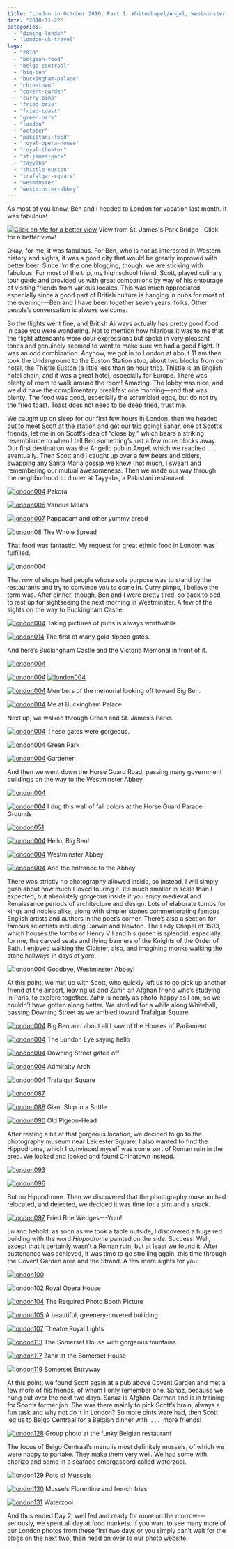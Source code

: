 ```yaml
---
title: "London in October 2010, Part 1: Whitechapel/Angel, Westminster, Covent Garden"
date: "2010-11-22"
categories:
  - "dining-london"
  - "london-uk-travel"
tags:
  - "2010"
  - "belgian-food"
  - "belgo-centraal"
  - "big-ben"
  - "buckingham-palace"
  - "chinatown"
  - "covent-garden"
  - "curry-pimp"
  - "fried-brie"
  - "fried-toast"
  - "green-park"
  - "london"
  - "october"
  - "pakistani-food"
  - "royal-opera-house"
  - "royal-theater"
  - "st-james-park"
  - "tayyabs"
  - "thistle-euston"
  - "trafalgar-square"
  - "wesminster"
  - "westminster-abbey"
---
```


As most of you know, Ben and I headed to London for vacation last month. It was fabulous!




<div class="caption">

[![Click on Me for a better view](http://s3.amazonaws.com/thegourmez-wpmedia/2010/11/london039a.jpg)](http://www.blastanova.com/photoalbum/Adventures/London%20Oct%202010/london039a.jpg) View from St. James's Park Bridge--Click for a better view!</div>


Okay, for me, it was fabulous. For Ben, who is not as interested in Western history and sights, it was a good city that would be greatly improved with better beer. Since I’m the one blogging, though, we are sticking with fabulous! For most of the trip, my high school friend, Scott, played culinary tour guide and provided us with great companions by way of his entourage of visiting friends from various locales. This was much appreciated, especially since a good part of British culture is hanging in pubs for most of the evening---Ben and I have been together seven years, folks. Other people’s conversation is always welcome.

So the flights went fine, and British Airways actually has pretty good food, in case you were wondering. Not to mention how hilarious it was to me that the flight attendants wore dour expressions but spoke in very pleasant tones and genuinely seemed to want to make sure we had a good flight. It was an odd combination. Anyhow, we got in to London at about 11 am then took the Underground to the Euston Station stop, about two blocks from our hotel, the Thistle Euston (a little less than an hour trip). Thistle is an English hotel chain, and it was a great hotel, especially for Europe. There was plenty of room to walk around the room! Amazing. The lobby was nice, and we did have the complimentary breakfast one morning—and that was plenty. The food was good, especially the scrambled eggs, but do not try the fried toast. Toast does not need to be deep fried, trust me.

We caught up on sleep for our first few hours in London, then we headed out to meet Scott at the station and get our trip going! Sahar, one of Scott’s friends, let me in on Scott’s idea of “close by,” which bears a striking resemblance to when I tell Ben something’s just a few more blocks away. Our first destination was the Angelic pub in Angel, which we reached . . . eventually. Then Scott and I caught up over a few beers and ciders, swapping any Santa Maria gossip we knew (not much, I swear) and remembering our mutual awesomeness. Then we made our way through the neighborhood to dinner at Tayyabs, a Pakistani restaurant.




<div class="caption">

[![](http://s3.amazonaws.com/thegourmez-wpmedia/2010/11/london004.jpg "london004")](http://s3.amazonaws.com/thegourmez-wpmedia/2010/11/london004.jpg) Pakora</div>





<div class="caption">

[![](http://s3.amazonaws.com/thegourmez-wpmedia/2010/11/london006.jpg "london006")](http://s3.amazonaws.com/thegourmez-wpmedia/2010/11/london006.jpg) Various Meats</div>





<div class="caption">

[![](http://s3.amazonaws.com/thegourmez-wpmedia/2010/11/london007.jpg "london007")](http://s3.amazonaws.com/thegourmez-wpmedia/2010/11/london007.jpg) Pappadam and other yummy bread</div>





<div class="caption">

[![](http://s3.amazonaws.com/thegourmez-wpmedia/2010/11/london008.jpg "london08")](http://s3.amazonaws.com/thegourmez-wpmedia/2010/11/london008.jpg) The Whole Spread</div>


That food was fantastic. My request for great ethnic food in London was fulfilled.

![](http://s3.amazonaws.com/thegourmez-wpmedia/2010/11/london010.jpg "london004")

That row of shops had people whose sole purpose was to stand by the restaurants and try to convince you to come in. Curry pimps, I believe the term was. After dinner, though, Ben and I were pretty tired, so back to bed to rest up for sightseeing the next morning in Westminster. A few of the sights on the way to Buckingham Castle:




<div class="caption">

[![](http://s3.amazonaws.com/thegourmez-wpmedia/2010/11/london013.jpg "london004")](http://s3.amazonaws.com/thegourmez-wpmedia/2010/11/london013.jpg) Taking pictures of pubs is always worthwhile</div>





<div class="caption">

[![](http://s3.amazonaws.com/thegourmez-wpmedia/2010/11/london014.jpg "london014")](http://s3.amazonaws.com/thegourmez-wpmedia/2010/11/london014.jpg) The first of many gold-tipped gates.</div>


And here’s Buckingham Castle and the Victoria Memorial in front of it.

[![](http://s3.amazonaws.com/thegourmez-wpmedia/2010/11/london019.jpg "london004")](http://s3.amazonaws.com/thegourmez-wpmedia/2010/11/london019.jpg)

[![](http://s3.amazonaws.com/thegourmez-wpmedia/2010/11/london021.jpg "london004")](http://s3.amazonaws.com/thegourmez-wpmedia/2010/11/london021.jpg) [![](http://s3.amazonaws.com/thegourmez-wpmedia/2010/11/london023.jpg "london004")](http://s3.amazonaws.com/thegourmez-wpmedia/2010/11/london023.jpg)




<div class="caption">

[![](http://s3.amazonaws.com/thegourmez-wpmedia/2010/11/london027.jpg "london004")](http://s3.amazonaws.com/thegourmez-wpmedia/2010/11/london027.jpg) Members of the memorial looking off toward Big Ben.</div>





<div class="caption">

[![](http://s3.amazonaws.com/thegourmez-wpmedia/2010/11/london028.jpg "london004")](http://s3.amazonaws.com/thegourmez-wpmedia/2010/11/london028.jpg) Me at Buckingham Palace</div>


Next up, we walked through Green and St. James’s Parks.




<div class="caption">

[![](http://s3.amazonaws.com/thegourmez-wpmedia/2010/11/london029.jpg "london004")](http://s3.amazonaws.com/thegourmez-wpmedia/2010/11/london029.jpg) These gates were gorgeous.</div>





<div class="caption">

[![](http://s3.amazonaws.com/thegourmez-wpmedia/2010/11/london030.jpg "london004")](http://s3.amazonaws.com/thegourmez-wpmedia/2010/11/london030.jpg) Green Park</div>





<div class="caption">

[![](http://s3.amazonaws.com/thegourmez-wpmedia/2010/11/london047.jpg "london004")](http://s3.amazonaws.com/thegourmez-wpmedia/2010/11/london0047.jpg) Gardener</div>


And then we went down the Horse Guard Road, passing many government buildings on the way to the Westminster Abbey.

[![](http://s3.amazonaws.com/thegourmez-wpmedia/2010/11/london048.jpg "london004")](http://s3.amazonaws.com/thegourmez-wpmedia/2010/11/london048.jpg)




<div class="caption">

[![](http://s3.amazonaws.com/thegourmez-wpmedia/2010/11/london049.jpg "london004")](http://s3.amazonaws.com/thegourmez-wpmedia/2010/11/london049.jpg) I dug this wall of fall colors at the Horse Guard Parade Grounds</div>


[![](http://s3.amazonaws.com/thegourmez-wpmedia/2010/11/london051.jpg "london051")](http://s3.amazonaws.com/thegourmez-wpmedia/2010/11/london051.jpg)




<div class="caption">

[![](http://s3.amazonaws.com/thegourmez-wpmedia/2010/11/london052.jpg "london004")](http://s3.amazonaws.com/thegourmez-wpmedia/2010/11/london052.jpg) Hello, Big Ben!</div>





<div class="caption">

[![](http://s3.amazonaws.com/thegourmez-wpmedia/2010/11/london059.jpg "london004")](http://s3.amazonaws.com/thegourmez-wpmedia/2010/11/london059.jpg) Westminster Abbey</div>





<div class="caption">

[![](http://s3.amazonaws.com/thegourmez-wpmedia/2010/11/london060.jpg "london004")](http://s3.amazonaws.com/thegourmez-wpmedia/2010/11/london060.jpg) And the entrance to the Abbey</div>


There was strictly no photography allowed inside, so instead, I will simply gush about how much I loved touring it. It’s much smaller in scale than I expected, but absolutely gorgeous inside if you enjoy medieval and Renaissance periods of architecture and design. Lots of elaborate tombs for kings and nobles alike, along with simpler stones commemorating famous English artists and authors in the poet’s corner. There’s also a section for famous scientists including Darwin and Newton. The Lady Chapel of 1503, which houses the tombs of Henry VII and his queen is splendid, especially, for me, the carved seats and flying banners of the Knights of the Order of Bath. I enjoyed walking the Cloister, also, and imagining monks walking the stone hallways in days of yore.




<div class="caption">

[![](http://s3.amazonaws.com/thegourmez-wpmedia/2010/11/london067.jpg "london004")](http://s3.amazonaws.com/thegourmez-wpmedia/2010/11/london067.jpg) Goodbye, Westminster Abbey!</div>


At this point, we met up with Scott, who quickly left us to go pick up another friend at the airport, leaving us and Zahir, an Afghan friend who’s studying in Paris, to explore together. Zahir is nearly as photo-happy as I am, so we couldn’t have gotten along better. We strolled for a while along Whitehall, passing Downing Street as we ambled toward Trafalgar Square.




<div class="caption">

[![](http://s3.amazonaws.com/thegourmez-wpmedia/2010/11/london070.jpg "london004")](http://s3.amazonaws.com/thegourmez-wpmedia/2010/11/london070.jpg) Big Ben and about all I saw of the Houses of Parliament</div>





<div class="caption">

[![](http://s3.amazonaws.com/thegourmez-wpmedia/2010/11/london073.jpg "london004")](http://s3.amazonaws.com/thegourmez-wpmedia/2010/11/london073.jpg) The London Eye saying hello</div>





<div class="caption">

[![](http://s3.amazonaws.com/thegourmez-wpmedia/2010/11/london074.jpg "london004")](http://s3.amazonaws.com/thegourmez-wpmedia/2010/11/london074.jpg) Downing Street gated off</div>





<div class="caption">

[![](http://s3.amazonaws.com/thegourmez-wpmedia/2010/11/london080.jpg "london004")](http://s3.amazonaws.com/thegourmez-wpmedia/2010/11/london080.jpg) Admiralty Arch</div>





<div class="caption">

[![](http://s3.amazonaws.com/thegourmez-wpmedia/2010/11/london084.jpg "london004")](http://s3.amazonaws.com/thegourmez-wpmedia/2010/11/london084.jpg) Trafalgar Square</div>


[![](http://s3.amazonaws.com/thegourmez-wpmedia/2010/11/london087.jpg "london087")](http://s3.amazonaws.com/thegourmez-wpmedia/2010/11/london087.jpg)




<div class="caption">

[![](http://s3.amazonaws.com/thegourmez-wpmedia/2010/11/london088.jpg "london088")](http://s3.amazonaws.com/thegourmez-wpmedia/2010/11/london088.jpg) Giant Ship in a Bottle</div>





<div class="caption">

[![](http://s3.amazonaws.com/thegourmez-wpmedia/2010/11/london090.jpg "london090")](http://s3.amazonaws.com/thegourmez-wpmedia/2010/11/london090.jpg) Old Pigeon-Head</div>


After resting a bit at that gorgeous location, we decided to go to the photography museum near Leicester Square. I also wanted to find the Hippodrome, which I convinced myself was some sort of Roman ruin in the area. We looked and looked and found Chinatown instead.

[![](http://s3.amazonaws.com/thegourmez-wpmedia/2010/11/london093.jpg "london093")](http://s3.amazonaws.com/thegourmez-wpmedia/2010/11/london093.jpg)

[![](http://s3.amazonaws.com/thegourmez-wpmedia/2010/11/london096.jpg "london096")](http://s3.amazonaws.com/thegourmez-wpmedia/2010/11/london096.jpg)

But no Hippodrome. Then we discovered that the photography museum had relocated, and dejected, we decided it was time for a pint and a snack.




<div class="caption">

[![](http://s3.amazonaws.com/thegourmez-wpmedia/2010/11/london097.jpg "london097")](http://s3.amazonaws.com/thegourmez-wpmedia/2010/11/london097.jpg) Fried Brie Wedges---Yum!</div>


Lo and behold, as soon as we took a table outside, I discovered a huge red building with the word _Hippodrome_ painted on the side. Success! Well, except that it certainly wasn’t a Roman ruin, but at least we found it. After sustenance was achieved, it was time to go strolling again, this time through the Covent Garden area and the Strand. A few more sights for you:

[![](http://s3.amazonaws.com/thegourmez-wpmedia/2010/11/london100.jpg "london100")](http://s3.amazonaws.com/thegourmez-wpmedia/2010/11/london100.jpg)




<div class="caption">

[![](http://s3.amazonaws.com/thegourmez-wpmedia/2010/11/london102.jpg "london102")](http://s3.amazonaws.com/thegourmez-wpmedia/2010/11/london102.jpg) Royal Opera House</div>





<div class="caption">

[![](http://s3.amazonaws.com/thegourmez-wpmedia/2010/11/london104.jpg "london104")](http://s3.amazonaws.com/thegourmez-wpmedia/2010/11/london104.jpg) The Required Photo Booth Picture</div>





<div class="caption">

[![](http://s3.amazonaws.com/thegourmez-wpmedia/2010/11/london105.jpg "london105")](http://s3.amazonaws.com/thegourmez-wpmedia/2010/11/london105.jpg) A beautiful, greenery-covered builiding</div>





<div class="caption">

[![](http://s3.amazonaws.com/thegourmez-wpmedia/2010/11/london107.jpg "london107")](http://s3.amazonaws.com/thegourmez-wpmedia/2010/11/london107.jpg) Theatre Royal Lights</div>





<div class="caption">

[![](http://s3.amazonaws.com/thegourmez-wpmedia/2010/11/london113.jpg "london113")](http://s3.amazonaws.com/thegourmez-wpmedia/2010/11/london113.jpg) The Somerset House with gorgeous fountains</div>





<div class="caption">

[![](http://s3.amazonaws.com/thegourmez-wpmedia/2010/11/london117.jpg "london117")](http://s3.amazonaws.com/thegourmez-wpmedia/2010/11/london117.jpg) Zahir at the Somerset House</div>





<div class="caption">

[![](http://s3.amazonaws.com/thegourmez-wpmedia/2010/11/london119.jpg "london119")](http://s3.amazonaws.com/thegourmez-wpmedia/2010/11/london119.jpg) Somerset Entryway</div>


At this point, we found Scott again at a pub above Covent Garden and met a few more of his friends, of whom I only remember one, Sanaz, because we hung out over the next two days. Sanaz is Afghan-German and is in training for Scott’s former job. She was there mainly to pick Scott’s brain, always a fun task and why not do it in London? So more pints were had, then Scott led us to Belgo Centraal for a Belgian dinner with  . . .  more friends!




<div class="caption">

[![](http://s3.amazonaws.com/thegourmez-wpmedia/2010/11/london128.jpg "london128")](http://s3.amazonaws.com/thegourmez-wpmedia/2010/11/london128.jpg) Group photo at the funky Belgian restaurant</div>


The focus of Belgo Centraal’s menu is most definitely mussels, of which we were happy to partake. They make them very well. We had some with chorizo and some in a seafood smorgasbord called waterzooi.




<div class="caption">

[![](http://s3.amazonaws.com/thegourmez-wpmedia/2010/11/london129.jpg "london129")](http://s3.amazonaws.com/thegourmez-wpmedia/2010/11/london129.jpg) Pots of Mussels</div>





<div class="caption">

[![](http://s3.amazonaws.com/thegourmez-wpmedia/2010/11/london130.jpg "london130")](http://s3.amazonaws.com/thegourmez-wpmedia/2010/11/london130.jpg) Mussels Florentine and french fries</div>





<div class="caption">

[![](http://s3.amazonaws.com/thegourmez-wpmedia/2010/11/london131.jpg "london131")](http://s3.amazonaws.com/thegourmez-wpmedia/2010/11/london131.jpg) Waterzooi</div>


And thus ended Day 2, well fed and ready for more on the morrow---seriously, we spent all day at food markets. If you want to see many more of our London photos from these first two days or you simply can’t wait for the blogs on the next two, then head on over to our [photo website](http://www.blastanova.com/photoalbum/index.html?path=Adventures/London%20Oct%202010).
